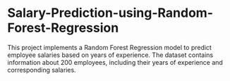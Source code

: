 # Salary-Prediction-using-Random-Forest-Regression
This project implements a Random Forest Regression model to predict employee salaries based on years of experience. The dataset contains information about 200 employees, including their years of experience and corresponding salaries.
